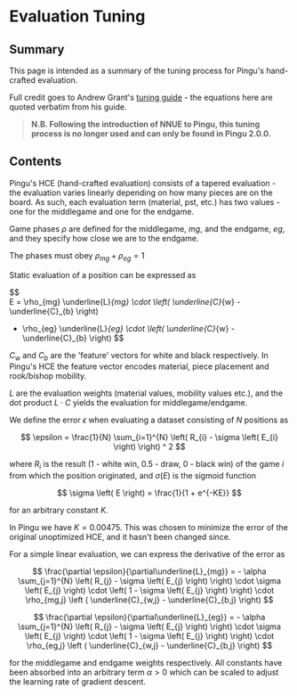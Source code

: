 # Evaluation Tuning

## Summary

This page is intended as a summary of the tuning process for Pingu's hand-crafted evaluation.

Full credit goes to Andrew Grant's [tuning guide](https://github.com/AndyGrant/Ethereal/blob/master/Tuning.pdf) - the equations here are quoted verbatim from his guide.

> __N.B. Following the introduction of NNUE to Pingu, this tuning process is no longer used and can only be found in Pingu 2.0.0.__

## Contents

Pingu's HCE (hand-crafted evaluation) consists of a tapered evaluation - the evaluation varies linearly depending on how many pieces are on the board. As such, each evaluation term (material, pst, etc.) has two values - one for the middlegame and one for the endgame.

Game phases $` \rho `$ are defined for the middlegame, $` mg `$, and the endgame, $` eg `$, and they specify how close we are to the endgame.

The phases must obey $` \rho_{mg} + \rho_{eg} = 1 `$

Static evaluation of a position can be expressed as

$$\
E = \rho_{mg} \underline{L}_{mg} \cdot \left( \underline{C}_{w} - \underline{C}_{b} \right)
  + \rho_{eg} \underline{L}_{eg} \cdot \left( \underline{C}_{w} - \underline{C}_{b} \right)
$$

$` C_{w} `$ and $` C_{b} `$ are the 'feature' vectors for white and black respectively. In Pingu's HCE the feature vector encodes material, piece placement and rook/bishop mobility.

$` L `$ are the evaluation weights (material values, mobility values etc.), and the dot product $` L \cdot C `$ yields the evaluation for middlegame/endgame.

We define the error $` \epsilon `$ when evaluating a dataset consisting of $` N `$ positions as

$$
\epsilon = \frac{1}{N} \sum_{i=1}^{N} \left( R_{i} - \sigma \left( E_{i} \right) \right) ^ 2
$$

where $` R_{i} `$ is the result (1 - white win, 0.5 - draw, 0 - black win) of the game $` i `$ from which the position originated, and $` \sigma \left(E \right) `$ is the sigmoid function

$$
\sigma \left( E \right) = \frac{1}{1 +  e^{-KE}}
$$

for an arbitrary constant $` K `$.

In Pingu we have $` K = 0.00475 `$. This was chosen to minimize the error of the original unoptimized HCE, and it hasn't been changed since.

For a simple linear evaluation, we can express the derivative of the error as

$$
\frac{\partial \epsilon}{\partial\underline{L}_{mg}} =
    - \alpha \sum_{j=1}^{N} \left( R_{j} - \sigma \left( E_{j} \right) \right) \cdot
    \sigma \left( E_{j} \right) \cdot
    \left( 1 - \sigma \left( E_{j} \right) \right) \cdot
    \rho_{mg,j} \left ( \underline{C}_{w,j} - \underline{C}_{b,j} \right)
$$

$$
\frac{\partial \epsilon}{\partial\underline{L}_{eg}} =
    - \alpha \sum_{j=1}^{N} \left( R_{j} - \sigma \left( E_{j} \right) \right) \cdot
    \sigma \left( E_{j} \right) \cdot
    \left( 1 - \sigma \left( E_{j} \right) \right) \cdot
    \rho_{eg,j} \left ( \underline{C}_{w,j} - \underline{C}_{b,j} \right)
$$

for the middlegame and endgame weights respectively. All constants have been absorbed into an arbitrary term $` \alpha > 0 `$ which can be scaled to adjust the learning rate of gradient descent.
